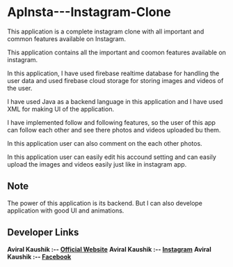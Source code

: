 # ApInsta---Instagram-Clone
This application is a complete instagram clone with all important and common features available on Instagram.

This application contains all the important and coomon features available on instagram.

In this application, I have used firebase realtime database for handling the user data and used firebase cloud storage for storing images and videos of the user.

I have used Java as a backend language in this application and I have used XML for making UI of the application.

I have implemented follow and following features, so the user of this app can follow each other and see there photos and videos uploaded bu them.

In this application user can also comment on the each other photos.

In this application user can easily edit his accound setting and can easily upload the images and videos easily just like in instagram app.

## Note
The power of this application is its backend. But I can also develope application with good UI and animations.

## Developer Links

**Aviral Kaushik :-- [Official Website](http://aviralkaushik.epizy.com/)**
**Aviral Kaushik :-- [Instagram](https://www.instagram.com/aviral_3101/)**
**Aviral Kaushik :-- [Facebook](https://www.facebook.com/aviral.kaushik.16)**
